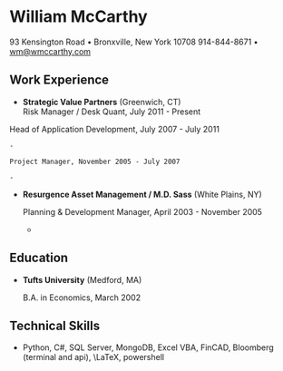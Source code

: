 # William McCarthy

93 Kensington Road • Bronxville, New York 10708 
914-844-8671 • wm@wmccarthy.com

## Work Experience

*   **Strategic Value Partners**  (Greenwich, CT)    
Risk Manager / Desk Quant, July 2011 - Present
  
Head of Application Development, July 2007 - July 2011

    -   

    Project Manager, November 2005 - July 2007

    -   

*   **Resurgence Asset Management / M.D. Sass** (White Plains, NY)

    Planning & Development Manager, April 2003 - November 2005

    -   


Education
---------

*   **Tufts University** (Medford, MA)

    B.A. in Economics, March 2002


Technical Skills
------

*   Python, C#, SQL Server, MongoDB, Excel VBA, FinCAD, Bloomberg (terminal and api), \LaTeX, powershell


